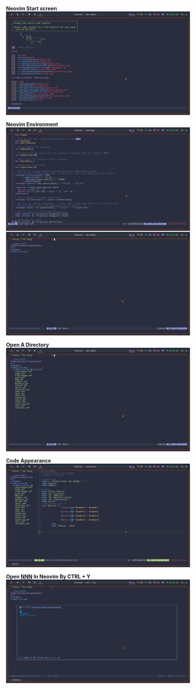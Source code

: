 
**Neovim Start screen**
![](images/1.png)




**Neovim Environment**
![](images/2.png)
![](images/3.png)


**Open A Directory**
![](images/4.png)

**Code Appearance**
![](images/5.png)



**Open [NNN](https://nnnofficial.github.io/) In Neovim By CTRL + Y**
![](images/6.png)
